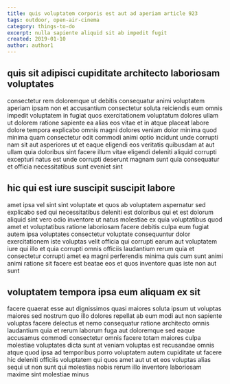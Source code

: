 ```yaml
---
title: quis voluptatem corporis est aut ad aperiam article 923
tags: outdoor, open-air-cinema
category: things-to-do
excerpt: nulla sapiente aliquid sit ab impedit fugit
created: 2019-01-10
author: author1
---
```


## quis sit adipisci cupiditate architecto laboriosam voluptates

consectetur rem doloremque ut debitis consequatur animi voluptatem aperiam ipsam non et accusantium consectetur soluta reiciendis eum omnis impedit voluptatem in fugiat quos exercitationem voluptatum dolores ullam ut dolorem ratione sapiente ea alias eos vitae et in atque placeat labore dolore tempora explicabo omnis magni dolores veniam dolor minima quod minima quam consectetur odit commodi animi optio incidunt unde corrupti nam sit aut asperiores ut et eaque eligendi eos veritatis quibusdam at aut ullam quia doloribus sint facere illum vitae eligendi deleniti aliquid corrupti excepturi natus est unde corrupti deserunt magnam sunt quia consequatur et officia necessitatibus sunt eveniet sint

## hic qui est iure suscipit suscipit labore

amet ipsa vel sint sint voluptate et quos ab voluptatem aspernatur sed explicabo sed qui necessitatibus deleniti est doloribus qui et est dolorum aliquid sint vero odio inventore ut natus molestiae ex quia voluptatibus quod amet et voluptatibus ratione laboriosam facere debitis culpa eum fugiat autem ipsa voluptates consectetur voluptate consequuntur dolor exercitationem iste voluptas velit officia qui corrupti earum aut voluptatem iure qui illo et quia corrupti omnis officiis laudantium rerum quia et consectetur corrupti amet ea magni perferendis minima quis cum sunt animi animi ratione sit facere est beatae eos et quos inventore quas iste non aut sunt

## voluptatem tempora ipsa eum aliquam ex sit

facere quaerat esse aut dignissimos quasi maiores soluta ipsum ut voluptas maiores sed nostrum quo illo dolores repellat ab eum modi aut non sapiente voluptas facere delectus et nemo consequatur ratione architecto omnis laudantium quia et rerum laborum fuga aut doloremque sed eaque accusamus commodi consectetur omnis facere totam maiores culpa molestiae voluptates dicta sunt at veniam voluptas est recusandae omnis atque quod ipsa ad temporibus porro voluptatem autem cupiditate ut facere hic deleniti officiis voluptatem qui quos amet aut ut et eos voluptas alias sequi ut non sunt qui molestias nobis rerum illo inventore laboriosam maxime sint molestiae minus
